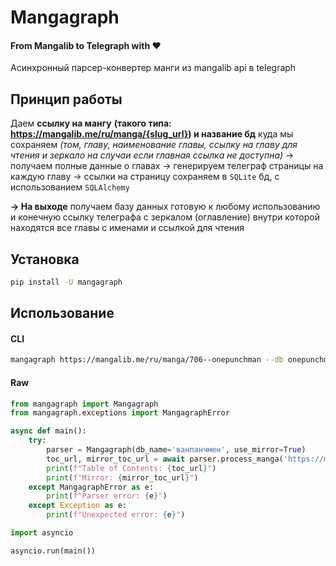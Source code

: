 # Mangagraph

#### From Mangalib to Telegraph with ❤️

Асинхронный парсер-конвертер манги из mangalib api в telegraph

## Принцип работы

Даем **ссылку на мангу**
**(такого типа: https://mangalib.me/ru/manga/{slug_url}) и название бд**
куда мы сохраняем _(том, главу, наименование главы, ссылку на главу для чтения и зеркало на случаи_
_если главная ссылка не доступна)_ -> получаем полные данные о главах -> генерируем телеграф страницы
на каждую главу -> ссылки на страницу сохраняем в `SQLite` бд, с использованием `SQLAlchemy`

**-> На выходе**
получаем базу данных готовую к любому использованию и конечную ссылку телеграфа с зеркалом (оглавление) внутри
которой находятся все главы с именами и ссылкой для чтения

## Установка

```bash
pip install -U mangagraph
```

## Использование

#### CLI

```bash
mangagraph https://mangalib.me/ru/manga/706--onepunchman --db onepunchman.db --mirror
```

#### Raw

```py
from mangagraph import Mangagraph
from mangagraph.exceptions import MangagraphError

async def main():
    try:
        parser = Mangagraph(db_name='ванпанчмен', use_mirror=True)
        toc_url, mirror_toc_url = await parser.process_manga('https://mangalib.me/ru/manga/706--onepunchman')
        print(f"Table of Contents: {toc_url}")
        print(f"Mirror: {mirror_toc_url}")
    except MangagraphError as e:
        print(f"Parser error: {e}")
    except Exception as e:
        print(f"Unexpected error: {e}")

import asyncio

asyncio.run(main())
```
